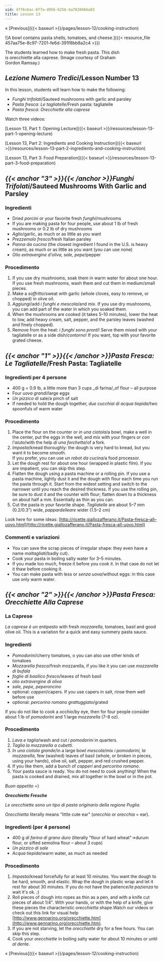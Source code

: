 ```yaml
---
uid: 47f6cbac-8f7a-d956-625b-ba782046ba03
title: Lesson 13
---
```


« [Previous]({{< baseurl >}}/pages/lesson-12/cooking-instruction)

![A bowl contains pasta shells, tomatoes, and cheese.]({{< resource_file 457aa75e-8c97-7201-fe6d-391f8bb8a2c4 >}})

The students learned how to make fresh pasta. This dish  
is orecchiette alla caprese. (Image courtesy of Graham  
Gordon Ramsay.)

_Lezione Numero Tredici_/Lesson Number 13
-----------------------------------------

In this lesson, students will learn how to make the following:

*   _Funghi trifolati_/Sauteed mushrooms with garlic and parsley
*   _Pasta fresca: Le tagliatelle_/Fresh pasta: tagliatelle
*   _Pasta fresca: Orecchiette alla caprese_

Watch three videos:

[Lesson 13, Part 1: Opening Lecture]({{< baseurl >}}/resources/lesson-13-part-1-opening-lecture)

[Lesson 13, Part 2: Ingredients and Cooking Instruction]({{< baseurl >}}/resources/lesson-13-part-2-ingredients-and-cooking-instruction)

[Lesson 13, Part 3: Food Preparation]({{< baseurl >}}/resources/lesson-13-part-3-food-preparation)

_{{< anchor "3" >}}{{< /anchor >}}Funghi Trifolati_/Sauteed Mushrooms With Garlic and Parsley
---------------------------------------------------------------------------------------------

### Ingredienti

*   Dried _porcini_ or your favorite fresh _funghi_/mushrooms
*   If you are making pasta for four people, use about 1 lb of fresh mushrooms or 0.2 lb of dry mushrooms
*   _Aglio_/garlic, as much or as little as you want
*   _Prezzemolo fresco_/fresh Italian parsley
*   _Panna da cucina_ (the closest ingredient I found in the U.S. is heavy cream), as much or as little as you want (you can use none)
*   _Olio extravergine d'oliva, sale, pepe_/pepper

### Procedimento

1.  If you use dry mushrooms, soak them in warm water for about one hour. If you use fresh mushrooms, wash them and cut them in medium/small pieces.
2.  Make a _soffritto_/sweat with garlic (whole cloves, easy to remove, or chopped) in olive oil.
3.  _Aggiungi_/add _i funghi e mescola_/and mix. If you use dry mushrooms, you can add part of the water in which you soaked them.
4.  When the mushrooms are cooked (it takes 5–10 minutes), lower the heat to low, add heavy cream, salt, pepper, and the parsley leaves (washed and finely chopped).
5.  Remove from the heat: _i funghi sono pronti_! Serve them mixed with your tagliatelle or as a side dish/_contorno_! If you want, top with your favorite grated cheese. 

_{{< anchor "1" >}}{{< /anchor >}}Pasta Fresca: Le Tagliatelle_/Fresh Pasta: Tagliatelle
----------------------------------------------------------------------------------------

### Ingredienti per 4 persone

*   400 g = 0.9 lb, a little more than 3 cups _di farina/_of flour – all purpose
*   Four _uova grandi_/large eggs
*   _Un pizzico di_ sale/a pinch of salt
*   If needed to hold the dough together, _due cucchiai di acqua tiepida_/two spoonfuls of warm water

### Procedimento

1.  Place the flour on the counter or _in una ciotola_/a bowl, make a well in the center, put the eggs in the well, and mix with your fingers or _con l'aiuto_/with the help _di una forchetta_/of a fork.
2.  _Impasta_/knead thoroughly: the dough is very hard to knead, but you want it to become smooth.  
    If you prefer, you can use _un robot da cucina_/a food processor.
3.  Let the dough rest for about one hour (wrapped in plastic film). If you are impatient, you can skip this step.
4.  Flatten the dough using a pasta machine or a rolling pin. If you use a pasta machine, lightly dust it and the dough with flour each time you run the pasta through it. Start from the widest setting and switch to the narrower until you reach the desired thickness. If you use the rolling pin, be sure to dust it and the counter with flour; flatten down to a thickness on about half a mm. Essentially as thin as you can.
5.  Cut the pasta in your favorite shape. _Tagliatelle_ are about 5–7 mm (0.2/0.3") wide, _pappardelleare_ wider (1.5–2 cm)

Look here for some ideas: [http://ricette.giallozafferano.it/Pasta–fresca–all–uovo.html](http://ricette.giallozafferano.it/Pasta-fresca-all-uovo.html)

### Commenti e variazioni

*   You can save the scrap pieces of irregular shape: they even have a name _maltagliati_/badly cut).
*   Cook your pasta in boiling salty water for 3–5 minutes.
*   If you made too much, freeze it before you cook it. In that case do not let it thaw before cooking it.
*   You can make pasta with less or _senza uova_/without eggs: in this case use only warm water.

_{{< anchor "2" >}}{{< /anchor >}}Pasta Fresca: Orecchiette Alla Caprese_
-------------------------------------------------------------------------

### **La Caprese**

_La caprese è un antipasto_ with fresh _mozzarella_, tomatoes, basil and good olive oil. This is a variation for a quick and easy summery pasta sauce.

### Ingredienti

*   _Pomodorini_/cherry tomatoes, o you can also use other kinds of tomatoes
*   _Mozzarella fresca_/fresh mozzarella, if you like it you can use _mozzarella di bufala_
*   _foglie di basilico fresco_/leaves of fresh basil
*   _olio extravergine di oliva_
*   _sale, pepe, peperoncino_
*   optional: _capperi_/capers. If you use capers in salt, rinse them well before use
*   optional: _percorino romano grattuggiato_/grated

If you do not like to cook a _occhio_/by eye, then for four people consider about 1 lb of _pomodorini_ and 1 large _mozzarella_ (7–8 oz).

### Procedimento

1.  _Lava e taglia_/wash and cut _i pomodorini_ in quarters.
2.  _Taglia la mozzarella a cubetti._
3.  _In una ciotola grande_/in a large bowl _mescola_/mix _i pomodorini, la mozzarella_, few (washed) leaves of basil (whole, or broken in pieces, using your hands), olive oil, salt, pepper, and red crushed pepper.
4.  If you like them, add a bunch of _capperi_ and _percorino romano_.
5.  Your pasta sauce is ready. You do not need to cook anything! When the pasta is cooked and drained, mix all together in the bowl or in the pot.

_Buon appetito_ =)

**_Orecchiette Fresche_**

_Le orecchiette sono un tipo di pasta originario della regione Puglia._

_Orecchietta_ literally means "little cute ear" (_orecchio_ or _orecchia_ \= ear).

### Ingredienti (per 4 persone)

*   400 g _di farina di grano duro_ (literally "flour of hard wheat"→durum flour, or sifted semolina flour – about 3 cups)
*   _Un pizzico di sale_
*   _Acqua tiepida_/warm water, as much as needed

### Procedimento

1.  _Impasta_/knead forcefully for at least 10 minutes. You want the dough to be hard, smooth, and elastic. Wrap the dough in plastic wrap and let it rest for about 30 minutes. If you do not have the patience/_la pazienza_ to wait it's ok. ;)
2.  Roll pieces of dough into ropes as thin as a pen, and with a knife cut pieces of about 1/4". With your hands, or with the help of a knife, give these pieces the characteristic _orecchietta_ shape.Watch our videos or check out this link for visual help [http://www.gennarino.org/orecchiette.htm](http://www.gennarino.org/orecchiette.htm).
3.  If you are not starving, let the _orecchiette_ dry for a few hours. You can skip this step.
4.  Cook your _orecchiette_ in boiling salty water for about 10 minutes or until _al dente_.

« [Previous]({{< baseurl >}}/pages/lesson-12/cooking-instruction)
